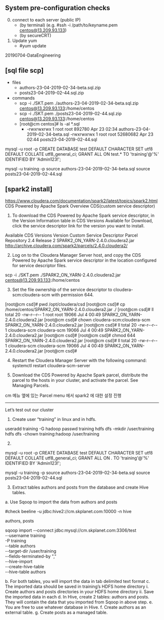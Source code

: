 ## System pre-configuration checks
  0. connect to each server (public IP)
      * (by terminal) (e.g. #ssh -i /path/to/keyname.pem centos@13.209.93.133)   
      * (by secureCRT)
  1. Update yum 
      * #yum update 
      
      
      
      
20190704-DataEngineering


## [sql file scp]
* files
    * authors-23-04-2019-02-34-beta.sql.zip
    * posts23-04-2019-02-44.sql.zip
* commands
    * scp  -i ./SKT.pem ./authors-23-04-2019-02-34-beta.sql.zip centos@13.209.93.133:/home/centos
    * scp  -i ./SKT.pem ./posts23-04-2019-02-44.sql.zip centos@13.209.93.133:/home/centos
    * [root@cm centos]# ls -al *.sql
        * -rwxrwxrwx 1 root root   892780 Apr 23 02:34 authors-23-04-2019-02-34-beta.sql
        -rwxrwxrwx 1 root root 52680682 Apr 23 02:44 posts23-04-2019-02-44.sql

mysql -u root -p
CREATE DATABASE test DEFAULT CHARACTER SET utf8  DEFAULT COLLATE utf8_general_ci;
GRANT ALL ON test.* TO 'training'@'%' IDENTIFIED BY 'Admin123!';

mysql -u training -p
source authors-23-04-2019-02-34-beta.sql
source posts23-04-2019-02-44.sql




## [spark2 install]
https://www.cloudera.com/documentation/spark2/latest/topics/spark2.html
CDS Powered by Apache Spark Overview
 CDS(custom service descriptor)



1. To download the CDS Powered by Apache Spark service descriptor, in the Version Information table in CDS Versions Available for Download, click the service descriptor link for the version you want to install.

Available CDS Versions
Version	        Custom Service Descriptor	        Parcel Repository
2.4 Release 2	SPARK2_ON_YARN-2.4.0.cloudera2.jar	http://archive.cloudera.com/spark2/parcels/2.4.0.cloudera2/

2. Log on to the Cloudera Manager Server host, and copy the CDS Powered by Apache Spark service descriptor in the location configured for service descriptor files.

scp  -i ./SKT.pem ./SPARK2_ON_YARN-2.4.0.cloudera2.jar centos@13.209.93.133:/home/centos

3. Set the file ownership of the service descriptor to cloudera-scm:cloudera-scm with permission 644.

[root@cm csd]# pwd
/opt/cloudera/csd
[root@cm csd]# cp /home/centos/SPARK2_ON_YARN-2.4.0.cloudera2.jar ./
[root@cm csd]# ll
total 20
-rw-r--r-- 1 root root 19066 Jul  4 00:49 SPARK2_ON_YARN-2.4.0.cloudera2.jar
[root@cm csd]# chown cloudera-scm:cloudera-scm SPARK2_ON_YARN-2.4.0.cloudera2.jar 
[root@cm csd]# ll
total 20
-rw-r--r-- 1 cloudera-scm cloudera-scm 19066 Jul  4 00:49 SPARK2_ON_YARN-2.4.0.cloudera2.jar
[root@cm csd]# 
[root@cm csd]# chmod 644 SPARK2_ON_YARN-2.4.0.cloudera2.jar 
[root@cm csd]# ll
total 20
-rw-r--r-- 1 cloudera-scm cloudera-scm 19066 Jul  4 00:49 SPARK2_ON_YARN-2.4.0.cloudera2.jar
[root@cm csd]# 


4. Restart the Cloudera Manager Server with the following command:
systemctl restart cloudera-scm-server


5. Download the CDS Powered by Apache Spark parcel, distribute the parcel to the hosts in your cluster, and activate the parcel. See Managing Parcels.

cm 메뉴 옆에 있는 Parcel menu 에서 spark2 에 대한 설정 진행 



------------------------------------------------------

Let’s test out our cluster 

1. Create user “training” in linux and in hdfs. 

useradd training -G hadoop 
passwd training 
hdfs dfs -mkdir /user/training
hdfs dfs -chown training:hadoop /user/training


2. 

mysql -u root -p
CREATE DATABASE test DEFAULT CHARACTER SET utf8  DEFAULT COLLATE utf8_general_ci;
GRANT ALL ON *.* TO 'training'@'%' IDENTIFIED BY 'Admin123!';

mysql -u training -p
source authors-23-04-2019-02-34-beta.sql
source posts23-04-2019-02-44.sql




3. Extract tables authors and posts from the database and create Hive tables. 

a. Use Sqoop to import the data from authors and posts 

#check 
beeline -u jdbc:hive2://cm.skplanet.com:10000 -n hive

authors, posts

sqoop import --connect jdbc:mysql://cm.skplanet.com:3306/test \
--username training  \
-P training   \
--table authors     \
--target-dir /user/training   \
--fields-terminated-by ","    \
--hive-import    \
--create-hive-table    \
--hive-table authors

b. For both tables, you will import the data in tab delimited text format 
c. The imported data should be saved in training’s HDFS home directory 
i. Create authors and posts directories in your HDFS home directory 
ii. Save the imported data in each 
d. In Hive, create 2 tables: authors and posts. They will contain the data that 
you imported from Sqoop in above step. 
e. You are free to use whatever database in Hive. 
f. Create authors as an external table. 
g. Create posts as a managed table. 
